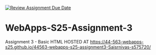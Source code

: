 [![Review Assignment Due Date](https://classroom.github.com/assets/deadline-readme-button-22041afd0340ce965d47ae6ef1cefeee28c7c493a6346c4f15d667ab976d596c.svg)](https://classroom.github.com/a/dtnQoQgg)
# WebApps-S25-Assignment-3
Assignment 3 - Basic HTML
HOSTED AT  https://44-563-webapps-s25.github.io/44563-webapps-s25-assignment3-Saisrnivas-s575720/
